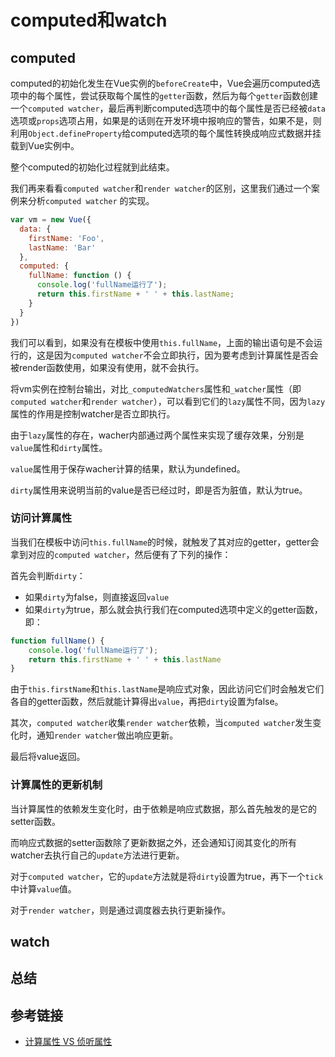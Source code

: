 # computed和watch

## computed

computed的初始化发生在Vue实例的`beforeCreate`中，Vue会遍历computed选项中的每个属性，尝试获取每个属性的`getter`函数，然后为每个`getter`函数创建一个`computed watcher`，最后再判断computed选项中的每个属性是否已经被`data`选项或`props`选项占用，如果是的话则在开发环境中报响应的警告，如果不是，则利用`Object.defineProperty`给computed选项的每个属性转换成响应式数据并挂载到Vue实例中。

整个computed的初始化过程就到此结束。

我们再来看看`computed watcher`和`render watcher`的区别，这里我们通过一个案例来分析`computed watcher` 的实现。

```js
var vm = new Vue({
  data: {
    firstName: 'Foo',
    lastName: 'Bar'
  },
  computed: {
    fullName: function () {
      console.log('fullName运行了');
      return this.firstName + ' ' + this.lastName;
    }
  }
})
```

我们可以看到，如果没有在模板中使用`this.fullName`，上面的输出语句是不会运行的，这是因为`computed watcher`不会立即执行，因为要考虑到计算属性是否会被render函数使用，如果没有使用，就不会执行。

将vm实例在控制台输出，对比`_computedWatchers`属性和`_watcher`属性（即`computed watcher`和`render watcher`），可以看到它们的`lazy`属性不同，因为`lazy`属性的作用是控制watcher是否立即执行。

由于`lazy`属性的存在，wacher内部通过两个属性来实现了缓存效果，分别是`value`属性和`dirty`属性。

`value`属性用于保存wacher计算的结果，默认为undefined。

`dirty`属性用来说明当前的value是否已经过时，即是否为脏值，默认为true。

### 访问计算属性

当我们在模板中访问`this.fullName`的时候，就触发了其对应的getter，getter会拿到对应的`computed watcher`，然后便有了下列的操作：

首先会判断`dirty`：

- 如果`dirty`为false，则直接返回`value`
- 如果`dirty`为true，那么就会执行我们在computed选项中定义的getter函数，即：

```js
function fullName() {
    console.log('fullName运行了');
    return this.firstName + ' ' + this.lastName
}
```

由于`this.firstName`和`this.lastName`是响应式对象，因此访问它们时会触发它们各自的getter函数，然后就能计算得出`value`，再把`dirty`设置为false。

其次，`computed watcher`收集`render watcher`依赖，当`computed watcher`发生变化时，通知`render watcher`做出响应更新。

最后将value返回。

### 计算属性的更新机制

当计算属性的依赖发生变化时，由于依赖是响应式数据，那么首先触发的是它的setter函数。

而响应式数据的setter函数除了更新数据之外，还会通知订阅其变化的所有watcher去执行自己的`update`方法进行更新。

对于`computed watcher`，它的`update`方法就是将`dirty`设置为true，再下一个`tick`中计算`value`值。

对于`render watcher`，则是通过调度器去执行更新操作。

## watch





## 总结





## 参考链接

- [计算属性 VS 侦听属性](https://ustbhuangyi.github.io/vue-analysis/v2/reactive/computed-watcher.html#computed)



